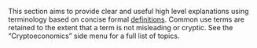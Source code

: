 This section aims to provide clear and useful high level explanations using terminology based on concise formal [definitions](Glossary). Common use terms are retained to the extent that a term is not misleading or cryptic. See the “Cryptoeconomics” side menu for a full list of topics.